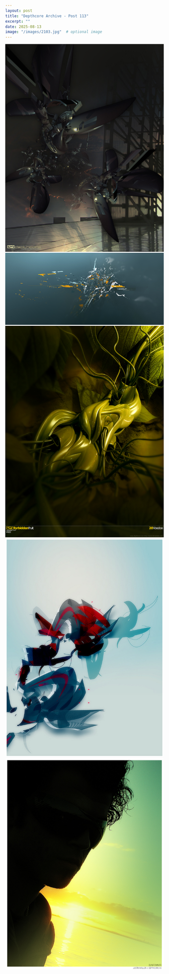 ```yaml
---
layout: post
title: "Depthcore Archive - Post 113"
excerpt: ""
date: 2025-08-13
image: "/images/2103.jpg"  # optional image
---
```


<img src="/images/2103.jpg">
<img src="/images/2104.jpg" alt="2104.jpg"/>
<img src="/images/2107.jpg" alt="2107.jpg"/>
<img src="/images/2110.jpg" alt="2110.jpg"/>
<img src="/images/2114.jpg" alt="2114.jpg"/>
